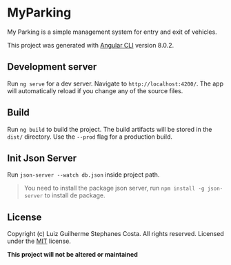 # MyParking

My Parking is a simple management system for entry and exit of vehicles.

This project was generated with [Angular CLI](https://github.com/angular/angular-cli) version 8.0.2.

## Development server

Run `ng serve` for a dev server. Navigate to `http://localhost:4200/`. The app will automatically reload if you change any of the source files.

## Build

Run `ng build` to build the project. The build artifacts will be stored in the `dist/` directory. Use the `--prod` flag for a production build.

## Init Json Server
Run `json-server --watch db.json` inside project path.
> You need to install the package json server, run `npm install -g json-server` to install de package.

## License
Copyright (c) Luiz Guilherme Stephanes Costa. All rights reserved.
Licensed under the [MIT](LICENSE) license.


**This project will not be altered or maintained**
